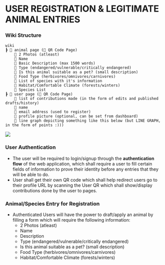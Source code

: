 # USER REGISTRATION & LEGITIMATE ANIMAL ENTRIES
### Wiki Structure
```
wiki
┣ 📂 animal page (🌟 QR Code Page)
	📜 2 Photos (atleast)
	📜 Name
	📜 Basic Description (max 1500 words)
	📜 Type (endangered/vulnerable/critically endangered)
	📜 Is this animal suitable as a pet? (small description)
	📜 Food Type (herbivores/omnivores/carnivores)
	📜 List of species with it's information
	📜 Habitat/Comfortable Climate (forests/winters)
	🔗 Species List
┣ 📂 user page (🌟 QR Code Page)
	📜 list of contributions made (in the form of edits and published drafts/history)
	📜 name
	📜 email address (used to register)
	📜 profile picture (optional, can be set from dashboard)
	📜 line graph depicting something like this below (but LINE GRAPH, in the form of points :)))
```
<img src="https://i.imgur.com/qCQzk2C.png"  />

### User Authentication
- The user will be required to login/signup through the **authentication flow** of the web application, which shall require a user to fill certain fields of information to prove their identity before any entries that they will be able to do.
- User shall get their own QR code which shall help redirect users go to their profile URL by scanning the User QR which shall show/display contributions done by the user to pages.

### Animal/Species Entry for Registration
- Authenticated Users will have the power to draft/apply an animal by filling a form which will require the following information:
	- 2 Photos (atleast)
	- Name
	- Description
	- Type (endangered/vulnerable/critically endangered)
	- Is this animal suitable as a pet? (small description)
	- Food Type (herbivores/omnivores/carnivores)
	- Habitat/Comfortable Climate (forests/winters)